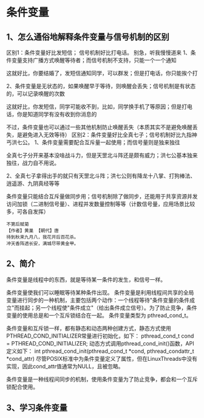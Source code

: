 # 条件变量

## 1、怎么通俗地解释条件变量与信号机制的区别
区别1：条件变量好比发短信； 信号机制好比打电话。 别急，听我慢慢道来
1、条件变量支持广播方式唤醒等待者；而信号机制不支持，只能一个一个通知

这就好比，你要结婚了，发短信通知同学，可以群发；但是打电话，你只能挨个打

2、条件变量是无状态的，如果唤醒早于等待，则唤醒会丢失；信号机制是有状态的，可以记录唤醒的次数

这就好比，你发短信，同学可能收不到，比如，同学换手机了等原因；但是打电话，你是知道同学有没有收到你消息的

不过，条件变量也可以通过一些其他机制防止唤醒丢失（本质其实不是避免唤醒丢失，是避免进入无效等待）
区别2：条件变量好比全真七子；信号机制好比九指神丐洪七公。
1、条件变量需要配合互斥量一起使用；而信号量则是独来独往

全真七子分开来基本没啥战斗力，但是天罡北斗阵还是颇有威力；洪七公基本独来独往，战力自不用说。

2、全真七子拿得出手的就只有天罡北斗阵；洪七公则有降龙十八掌、打狗棒法、逍遥游、九阴真经等等

条件变量只能结合互斥量做同步用；信号机制除了做同步，还能用于共享资源并发访问加锁（二进制信号量）、进程并发数量控制等等（计数信号量，应用场景比较多，可各自发挥）
```
不第后赋菊
【作者】黄巢 【朝代】唐
待到秋来九月八，我花开后百花杀。
冲天香阵透长安，满城尽带黄金甲。
```

## 2、简介
条件变量是线程中的东西，就是等待某一条件的发生，和信号一样。

条件变量使我们可以睡眠等待某种条件出现。
条件变量是利用线程间共享的全局变量进行同步的一种机制，主要包括两个动作：一个线程等待"条件变量的条件成立"而挂起；另一个线程使"条件成立"（给出条件成立信号）。为了防止竞争，条件变量的使用总是和一个互斥锁结合在一起。
条件变量类型为 pthread_cond_t。

条件变量和互斥锁一样，都有静态和动态两种创建方式，静态方式使用PTHREAD_COND_INITIALIZER常量进行初始化，如下：
pthread_cond_t cond = PTHREAD_COND_INITIALIZER;
动态方式调用pthread_cond_init()函数，API定义如下：
int pthread_cond_init(pthread_cond_t *cond, pthread_condattr_t *cond_attr)
尽管POSIX标准中为条件变量定义了属性，但在LinuxThreads中没有实现，因此cond_attr值通常为NULL，且被忽略。

条件变量是一种线程间同步的机制，使用条件变量为了防止竞争，都会和一个互斥锁配合使用。

## 3、学习条件变量


















